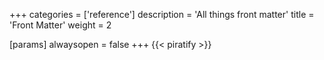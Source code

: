 +++
categories = ['reference']
description = 'All things front matter'
title = 'Front Matter'
weight = 2

[params]
  alwaysopen = false
+++
{{< piratify >}}